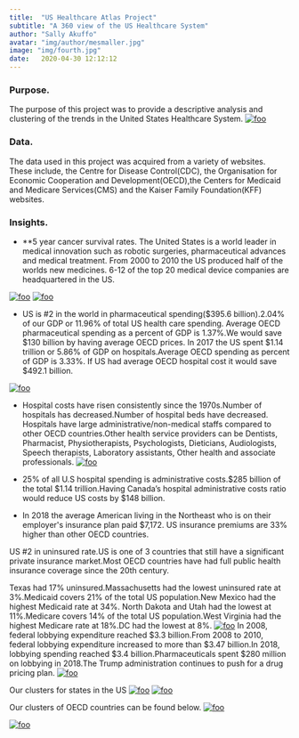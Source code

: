 ```yaml
---
title:  "US Healthcare Atlas Project"
subtitle: "A 360 view of the US Healthcare System"
author: "Sally Akuffo"
avatar: "img/author/mesmaller.jpg"
image: "img/fourth.jpg"
date:   2020-04-30 12:12:12
---
```



### Purpose.
The purpose of this project was to provide a descriptive analysis and clustering of the trends in the United States Healthcare System.
[![foo](https://live.staticflickr.com/65535/49911540756_b6678a4a08_w.jpg)](https://flic.kr/p/2j3vGb9)

### Data.
The data used in this project was acquired from a variety of websites. These include, the Centre for Disease Control(CDC), the Organisation for Economic Cooperation and Development(OECD),the Centers for Medicaid and Medicare Services(CMS) and the Kaiser Family Foundation(KFF) websites.

### Insights.
* **5 year cancer survival rates. 
The United States is a world leader in medical innovation such as robotic surgeries, pharmaceutical advances and medical treatment.
From 2000 to 2010 the US produced half of the worlds new medicines.
6-12 of the top 20 medical device companies are headquartered in the US.

[![foo](https://live.staticflickr.com/8361/49875139427_8eba151ae2_o.png)](https://www.flickr.com/gp/188354765@N02/8j1sY9)
[![foo](https://live.staticflickr.com/65535/49874911961_db45583693_z.jpg)](https://flic.kr/p/2iZgXHc)

* US is #2 in the world in pharmaceutical spending($395.6 billion).2.04% of our GDP or 11.96% of total US health care spending.
Average OECD pharmaceutical spending as a percent of GDP is 1.37%.We would save $130 billion by having average OECD prices.
In 2017 the US spent $1.14 trillion or 5.86% of GDP on hospitals.Average OECD spending as percent of GDP is 3.33%.
If US had average OECD hospital cost it would save $492.1 billion.

[![foo](https://live.staticflickr.com/65535/49911969307_ce0e1b275d_w.jpg)](https://flic.kr/p/2j3xTyX)

* Hospital costs have risen consistently since the 1970s.Number of hospitals has decreased.Number of hospital beds have decreased.
Hospitals have large administrative/non-medical staffs compared to other OECD countries.Other health service providers can be Dentists, Pharmacist, Physiotherapists, Psychologists, Dieticians, Audiologists, Speech therapists, Laboratory assistants, Other health and associate professionals.
[![foo](https://live.staticflickr.com/65535/49911655551_4afdefc5f2_w.jpg)](https://flic.kr/p/2j3whin)

* 25% of all U.S hospital spending is administrative costs.$285 billion of the total $1.14 trillion.Having Canada’s hospital administrative costs ratio would reduce US costs by $148 billion. 

* In 2018 the average American living in the Northeast who is on their employer's insurance plan paid $7,172. US insurance premiums are 33% higher than other OECD countries.

US #2 in uninsured rate.US is one of 3 countries that still have a significant private insurance market.Most OECD countries have had full public health insurance coverage since the 20th century.

Texas had 17%  uninsured.Massachusetts had the lowest uninsured rate at 3%.Medicaid covers 21% of the total US population.New Mexico had the highest Medicaid rate at 34%. North Dakota and Utah had the lowest at 11%.Medicare covers 14%  of the total US population.West Virginia had the highest Medicare rate at 18%.DC had the lowest at 8%.
[![foo](https://live.staticflickr.com/65535/49911948137_381687a084_w.jpg)](https://flic.kr/p/2j3xMgX)
In 2008, federal lobbying expenditure reached $3.3 billion.From 2008 to 2010, federal lobbying expenditure increased to more than $3.47 billion.In 2018, lobbying spending reached $3.4 billion.Pharmaceuticals spent $280 million on lobbying in 2018.The Trump administration continues to push for a drug pricing plan.
[![foo](https://live.staticflickr.com/65535/49874982846_7f3a99f37c.jpg)](https://flic.kr/p/2iZhjMm)

Our clusters for states in the US 
[![foo](https://live.staticflickr.com/65535/49914535841_972f126de0_w.jpg)](https://flic.kr/p/2j3M3vx)
[![foo](https://live.staticflickr.com/65535/49914024248_bcc7e8d3d3_w.jpg)](https://flic.kr/p/2j3JqqY)

Our clusters of OECD countries can be found below.
[![foo](https://live.staticflickr.com/65535/49914816497_8a28f2bbd3_w.jpg)](https://flic.kr/p/2j3NtWr)

[![foo](https://live.staticflickr.com/65535/49914007493_6f3d5b76a1_w.jpg)](https://flic.kr/p/2j3Jks6)
